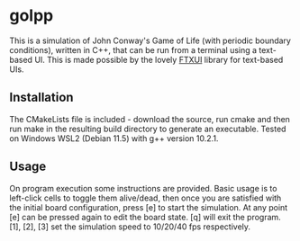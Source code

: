 # golpp
This is a simulation of John Conway's Game of Life (with periodic boundary conditions), written in C++, that can be run from a terminal using a text-based UI. This is made possible by the lovely [FTXUI](https://github.com/ArthurSonzogni/FTXUI) library for text-based UIs.

## Installation
The CMakeLists file is included - download the source, run cmake and then run make in the resulting build directory to generate an executable. Tested on Windows WSL2 (Debian 11.5) with g++ version 10.2.1.

## Usage
On program execution some instructions are provided. Basic usage is to left-click cells to toggle them alive/dead, then once you are satisfied with the initial board configuration, press [e] to start the simulation. At any point [e] can be pressed again to edit the board state. [q] will exit the program. [1], [2], [3] set the simulation speed to 10/20/40 fps respectively.
